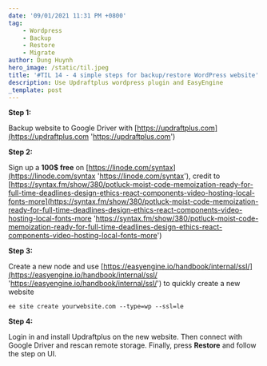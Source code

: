 ```yaml
---
date: '09/01/2021 11:31 PM +0800'
tag:
    - Wordpress
    - Backup
    - Restore
    - Migrate
author: Dung Huynh
hero_image: /static/til.jpeg
title: '#TIL 14 - 4 simple steps for backup/restore WordPress website'
description: Use Updraftplus wordpress plugin and EasyEngine
_template: post
---
```


**Step 1:**

Backup website to Google Driver with [https://updraftplus.com](https://updraftplus.com 'https://updraftplus.com')

**Step 2:**

Sign up a **100$ free** on [https://linode.com/syntax](https://linode.com/syntax 'https://linode.com/syntax'), credit to [https://syntax.fm/show/380/potluck-moist-code-memoization-ready-for-full-time-deadlines-design-ethics-react-components-video-hosting-local-fonts-more](https://syntax.fm/show/380/potluck-moist-code-memoization-ready-for-full-time-deadlines-design-ethics-react-components-video-hosting-local-fonts-more 'https://syntax.fm/show/380/potluck-moist-code-memoization-ready-for-full-time-deadlines-design-ethics-react-components-video-hosting-local-fonts-more')

**Step 3:**

Create a new node and use [https://easyengine.io/handbook/internal/ssl/](https://easyengine.io/handbook/internal/ssl/ 'https://easyengine.io/handbook/internal/ssl/') to quickly create a new website

    ee site create yourwebsite.com --type=wp --ssl=le

**Step 4:**

Login in and install Updraftplus on the new website. Then connect with Google Driver and rescan remote storage. Finally, press **Restore** and follow the step on UI.
